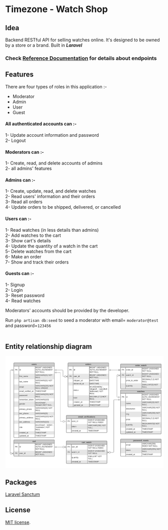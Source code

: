 # Timezone - Watch Shop

## Idea

Backend RESTful API for selling watches online. It's designed to be owned by a store or a brand. Built in ***Laravel*** 


### Check [Reference Documentation](https://github.com/YoussefMRefaat/timezone/wiki) for details about endpoints

## Features

There are four types of roles in this application :-
- Moderator
- Admin
- User
- Guest

#### All authenticated accounts can :-
1- Update account information and password <br>
2- Logout

#### Moderators can :-
1- Create, read, and delete accounts of admins <br>
2- all admins' features

#### Admins can :-
1- Create, update, read, and delete watches <br>
2- Read users' information and their orders <br>
3- Read all orders <br>
4- Update orders to be shipped, delivered, or cancelled

#### Users can :-
1- Read watches (in less details than admins) <br>
2- Add watches to the cart <br>
3- Show cart's details <br>
4- Update the quantity of a watch in the cart  <br>
5- Delete watches from the cart <br>
6- Make an order <br>
7- Show and track their orders <br>

#### Guests can :-
1- Signup <br>
2- Login <br>
3- Reset password <br>
4- Read watches


Moderators' accounts should be provided by the developer. <br>

Run `php artisan db:seed` to seed a moderator with email= `moderator@test` and password=`123456` <br> <br>

## Entity relationship diagram
![ERD](ERD.png)

## Packages
[Laravel Sanctum](https://laravel.com/docs/8.x/sanctum) <br>

## License

[MIT license](https://opensource.org/licenses/MIT).


